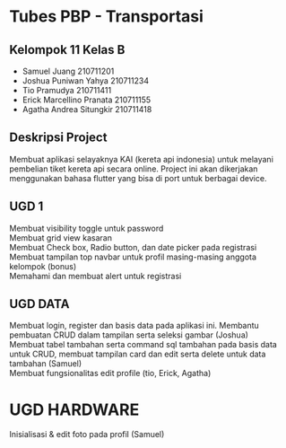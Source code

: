 # Tubes PBP - Transportasi
## Kelompok 11 Kelas B <br />
* Samuel Juang 210711201 <br />
* Joshua Puniwan Yahya 210711234 <br />
* Tio Pramudya 210711411<br />
* Erick Marcellino Pranata 210711155 <br />
* Agatha Andrea Situngkir 210711418 <br />

## Deskripsi Project <br />
Membuat aplikasi selayaknya KAI (kereta api indonesia) untuk melayani pembelian tiket kereta api secara online. Project ini akan dikerjakan menggunakan bahasa flutter yang bisa di port untuk berbagai device. <br />

## UGD 1 <br />
Membuat visibility toggle untuk password <br />
Membuat grid view kasaran <br />
Membuat Check box, Radio button, dan date picker pada registrasi <br />
Membuat tampilan top navbar untuk profil masing-masing anggota kelompok (bonus) <br />
Memahami dan membuat alert untuk registrasi <br />

## UGD DATA <br />
Membuat login, register dan basis data pada aplikasi ini. Membantu pembuatan CRUD dalam tampilan serta seleksi gambar (Joshua) <br />
Membuat tabel tambahan serta command sql tambahan pada basis data untuk CRUD, membuat tampilan card dan edit serta delete untuk data tambahan (Samuel) <br />
Membuat fungsionalitas edit profile (tio, Erick, Agatha) <br />

# UGD HARDWARE <br />
Inisialisasi & edit foto pada profil (Samuel) <br />
